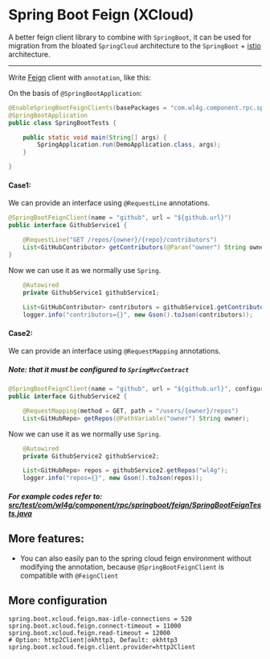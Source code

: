 # Spring Boot Feign (XCloud)

A better feign client library to combine with `SpringBoot`, it can be used for migration 
from the bloated `SpringCloud` architecture to the `SpringBoot` + [istio](https://istio.io) architecture.


---



Write [Feign](https://github.com/OpenFeign/feign) client with `annotation`, like this:


On the basis of `@SpringBootApplication`:

```java
@EnableSpringBootFeignClients(basePackages = "com.wl4g.component.rpc.springboot.feign")
@SpringBootApplication
public class SpringBootTests {

	public static void main(String[] args) {
		SpringApplication.run(DemoApplication.class, args);
	}

}
```

#### Case1:

We can provide an interface using `@RequestLine` annotations.

```java
@SpringBootFeignClient(name = "github", url = "${github.url}")
public interface GithubService1 {

    @RequestLine("GET /repos/{owner}/{repo}/contributors")
    List<GitHubContributor> getContributors(@Param("owner") String owner, @Param("repo") String repo);
}
```

Now we can use it as we normally use `Spring`.

```java
    @Autowired
    private GithubService1 githubService1;
    
    List<GitHubContributor> contributors = githubService1.getContributors("wl4g", "xcloud-components");
    logger.info("contributors={}", new Gson().toJson(contributors));    
```

#### Case2:

We can provide an interface using `@RequestMapping` annotations. 
##### Note: that it must be configured to `SpringMvcContract`

```java
@SpringBootFeignClient(name = "github", url = "${github.url}", configuration = { SpringMvcContract.class })
public interface GithubService2 {

    @RequestMapping(method = GET, path = "/users/{owner}/repos")
    List<GitHubRepo> getRepos(@PathVariable("owner") String owner);

```

Now we can use it as we normally use `Spring`.

```java
    @Autowired
    private GithubService2 githubService2;

    List<GitHubRepo> repos = githubService2.getRepos("wl4g");
    logger.info("repos={}", new Gson().toJson(repos));    
```

##### For example codes refer to: [src/test/com/wl4g/component/rpc/springboot/feign/SpringBootFeignTests.java](src/test/com/wl4g/component/rpc/springboot/feign/SpringBootFeignTests.java)


## More features:
- You can also easily pan to the spring cloud feign environment without modifying the annotation, 
because `@SpringBootFeignClient` is compatible with `@FeignClient`



## More configuration

```properties
spring.boot.xcloud.feign.max-idle-connections = 520
spring.boot.xcloud.feign.connect-timeout = 11000
spring.boot.xcloud.feign.read-timeout = 12000
# Option: http2Client|okhttp3, Default: okhttp3
spring.boot.xcloud.feign.client.provider=http2Client
```